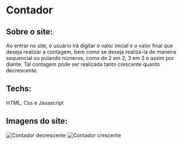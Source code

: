 # Contador
## Sobre o site:
Ao entrar no site, o usuário irá digitar o valor inicial e o valor final que deseja realizar a contagem, bem como se deseja realiza-la de maneira sequencial ou pulando números, como de 2 em 2,
3 em 3 e assim por diante.
Tal contagem pode ser realizada tanto crescente quanto decrescente.
## Techs:
HTML, Css e Javascript

## Imagens do site: 
![Contador decrescente](https://github.com/CaioVictor3/Contador/assets/122123292/257176ad-9ae2-4fc6-b094-1c058834bd26)
![Contador crescente](https://github.com/CaioVictor3/Contador/assets/122123292/8ad34035-642f-4d0d-b803-f794e5895f90)
